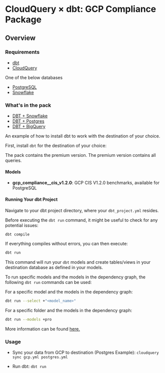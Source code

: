 # CloudQuery &times; dbt: GCP Compliance Package

## Overview

### Requirements

- [dbt](https://docs.getdbt.com/docs/installation)
- [CloudQuery](https://www.cloudquery.io/docs/quickstart)

One of the below databases

- [PostgreSQL](https://hub.cloudquery.io/plugins/destination/cloudquery/postgresql/v6.1.3/docs)
- [Snowflake](https://hub.cloudquery.io/plugins/destination/cloudquery/snowflake/v3.3.3/docs)

### What's in the pack

- [DBT + Snowflake](https://docs.getdbt.com/docs/core/connect-data-platform/snowflake-setup)
- [DBT + Postgres](https://docs.getdbt.com/docs/core/connect-data-platform/postgres-setup)
- [DBT + BigQuery](https://docs.getdbt.com/docs/core/connect-data-platform/bigquery-setup)

An example of how to install dbt to work with the destination of your choice.

First, install `dbt` for the destination of your choice:

The pack contains the premium version.
The premium version contains all queries.

#### Models

- **gcp_compliance\_\_cis_v1.2.0**: GCP CIS V1.2.0 benchmarks, available for PostgreSQL

#### Running Your dbt Project

Navigate to your dbt project directory, where your `dbt_project.yml` resides.

Before executing the `dbt run` command, it might be useful to check for any potential issues:

```bash
dbt compile
```

If everything compiles without errors, you can then execute:

```bash
dbt run
```

This command will run your `dbt` models and create tables/views in your destination database as defined in your models.

To run specific models and the models in the dependency graph, the following `dbt run` commands can be used:

For a specific model and the models in the dependency graph:

```bash
dbt run --select +"<model_name>"
```

For a specific folder and the models in the dependency graph:

```bash
dbt run --models +pro
```

More information can be found [here.](https://docs.getdbt.com/reference/node-selection/syntax)

### Usage

- Sync your data from GCP to destination (Postgres Example): `cloudquery sync gcp.yml postgres.yml`

- Run dbt: `dbt run`


